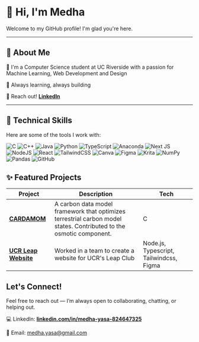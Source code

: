 # 👋 Hi, I'm Medha

Welcome to my GitHub profile! I'm glad you're here.

---

## 🧭 About Me

💼 I'm a Computer Science student at UC Riverside with a passion for Machine Learning, Web Development and Design <br/>

🧠 Always learning, always building <br/>

🌷 Reach out! [**LinkedIn**](linkedin.com/in/medha-yasa-824647325) <br/>

---

## 🧰 Technical Skills
Here are some of the tools I work with: <br/>

![C](https://img.shields.io/badge/c-%2300599C.svg?style=for-the-badge&logo=c&logoColor=white) ![C++](https://img.shields.io/badge/c++-%2300599C.svg?style=for-the-badge&logo=c%2B%2B&logoColor=white) ![Java](https://img.shields.io/badge/java-%23ED8B00.svg?style=for-the-badge&logo=openjdk&logoColor=white) ![Python](https://img.shields.io/badge/python-3670A0?style=for-the-badge&logo=python&logoColor=ffdd54) ![TypeScript](https://img.shields.io/badge/typescript-%23007ACC.svg?style=for-the-badge&logo=typescript&logoColor=white) ![Anaconda](https://img.shields.io/badge/Anaconda-%2344A833.svg?style=for-the-badge&logo=anaconda&logoColor=white) ![Next JS](https://img.shields.io/badge/Next-black?style=for-the-badge&logo=next.js&logoColor=white) ![NodeJS](https://img.shields.io/badge/node.js-6DA55F?style=for-the-badge&logo=node.js&logoColor=white) ![React](https://img.shields.io/badge/react-%2320232a.svg?style=for-the-badge&logo=react&logoColor=%2361DAFB) ![TailwindCSS](https://img.shields.io/badge/tailwindcss-%2338B2AC.svg?style=for-the-badge&logo=tailwind-css&logoColor=white) ![Canva](https://img.shields.io/badge/Canva-%2300C4CC.svg?style=for-the-badge&logo=Canva&logoColor=white) ![Figma](https://img.shields.io/badge/figma-%23F24E1E.svg?style=for-the-badge&logo=figma&logoColor=white) ![Krita](https://img.shields.io/badge/Krita-203759?style=for-the-badge&logo=krita&logoColor=EEF37B) ![NumPy](https://img.shields.io/badge/numpy-%23013243.svg?style=for-the-badge&logo=numpy&logoColor=white) ![Pandas](https://img.shields.io/badge/pandas-%23150458.svg?style=for-the-badge&logo=pandas&logoColor=white) ![GitHub](https://img.shields.io/badge/github-%23121011.svg?style=for-the-badge&logo=github&logoColor=white)

## ✨ Featured Projects
| Project | Description | Tech |
|--------|-------------|------|
| [**CARDAMOM**](https://github.com/myasa321/CARDAMOM) | A carbon data model framework that optimizes terrestrial carbon model states. Contributed to the osmotic component. | C |
| [**UCR Leap Website**](https://github.com/acm-ucr/leap-website) | Worked in a team to create a website for UCR's Leap Club | Node.js, Typescript, Tailwindcss, Figma |

## Let's Connect!
Feel free to reach out — I’m always open to collaborating, chatting, or helping out.<br/>

💻 LinkedIn: [**linkedin.com/in/medha-yasa-824647325**](linkedin.com/in/medha-yasa-824647325) <br/>

📮 Email: medha.yasa@gmail.com <br/>
<!--

- 🔭 I’m currently working on ...
- 🌱 I’m currently learning ...
- 👯 I’m looking to collaborate on ...
- 🤔 I’m looking for help with ...
- 💬 Ask me about ...
- 📫 How to reach me: ...
- 😄 Pronouns: ...
- ⚡ Fun fact: ...
-->
